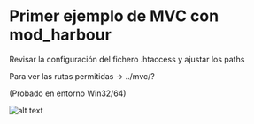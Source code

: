 Primer ejemplo de MVC con mod_harbour
=====================================

Revisar la configuración del fichero .htaccess y ajustar los paths

Para ver las rutas permitidas -> ../mvc/?

(Probado en entorno Win32/64)

![alt text](https://i.postimg.cc/KYfT8v98/mvc.png)

